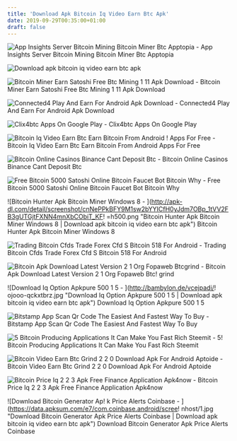 ```yaml
---
title: 'Download Apk Bitcoin Iq Video Earn Btc Apk'
date: 2019-09-29T00:35:00+01:00
draft: false
---
```


![App Insights Server Bitcoin Mining Bitcoin Miner Btc Apptopia - ](https://lh3.googleusercontent.com/Nb7hUTU9p7FHcNKlGhML6R5TI4zlxI68Va36t8UzlTTjMLZ6Gw5XQDhgqygRiaUlsRQ "App Insights Server Bitcoin Mining Bitcoin Miner Btc Apptopia | Download apk bitcoin iq video earn btc apk") App Insights Server Bitcoin Mining Bitcoin Miner Btc Apptopia

![Download apk bitcoin iq video earn btc apk](http://parkbankduo.de/img/d215fa5d876d4368974102dfbae4042b.jpg "Download apk bitcoin iq video earn btc apk") 

![Bitcoin Miner Earn Satoshi Free Btc Mining 1 11 Apk Download - ](https://lh3.googleusercontent.com/xHtk3KoQBv59UMTfO6zZrYSaNSdgk1HDAHQvnGiYCjg8il18lOfZsLJgt-yEELTp4w=w420-rw "Bitcoin Miner Earn Satoshi Free Btc Mining 1 11 Apk Download | Download apk bitcoin iq video earn btc apk") Bitcoin Miner Earn Satoshi Free Btc Mining 1 11 Apk Download

![Connected4 Play And Earn For Android Apk Download - ](https://image.winudf.com/v2/image1/Y29ubmVjdDQuZ2V0LnNhdG9zaGlfc2NyZWVuXzBfMTU0ODUwMDI2NF8wNTg/screen-0.jpg?fakeurl=1&type=.jpg "Connected4 Play And Earn For Android Apk Download | Download apk bitcoin iq video earn btc apk") Connected4 Play And Earn For Android Apk Download

![Clix4btc Apps On Google Play - ](https://lh3.googleusercontent.com/8YliuLL-IqXZnVcDB8l-i9jNg5X2r1r-KZBmwqxn5JsSGIUKPmTmxBuv8Mc1dlfVaAo "Clix4btc Apps On Google Play | Download apk bitcoin iq video earn btc apk") Clix4btc Apps On Google Play

![Bitcoin Iq Video Earn Btc Earn Bitcoin From Android !   Apps For Free - ](https://i.pinimg.com/originals/bf/b7/c2/bfb7c2a2bbb9a99fa11c60de4dbab6d7.png "Bitcoin Iq Video Earn Btc Earn Bitcoi!   n From Android Apps For Free | Download apk bitcoin iq video earn btc apk") Bitcoin Iq Video Earn Btc Earn Bitcoin From Android Apps For Free

![Bitcoin Online Casinos Binance Cant Deposit Btc - ](https://i.ytimg.com/vi/ACcY2Uxc9nc/maxresdefault.jpg "Bitcoin Online Casinos Binance Cant Deposit Btc | Download apk bitcoin iq video earn btc apk") Bitcoin Online Casinos Binance Cant Deposit Btc

![Free Bitcoin 5000 Satoshi Online Bitcoin Faucet Bot Bitcoin Why - ](http://hi-berlin.de/img/dc7de9a66ffd5028bdfb3a33e5a5e2e0.png "Free Bitcoin 5000 Satoshi Online Bitcoin Faucet Bot Bitcoin Why | Download apk bitcoin iq video earn btc apk") Free Bitcoin 5000 Satoshi Online Bitcoin Faucet Bot Bitcoin Why

![Bitcoin Hunter Apk Bitcoin Miner Windows 8 - ](http://apk-dl.com/detail/screenshot/cnNePPkBFY9M1sw2bYYICfH0yJdm7OBp_1tVV2FB3gUTGjtFXNN4mnXbCObiT_KF!   =h500.png "Bitcoin Hunter Apk Bitcoin Miner Windows 8 | Download apk bitcoin iq video earn btc apk") Bitcoin Hunter Apk Bitcoin Miner Windows 8

![Trading Bitcoin Cfds Trade Forex Cfd S Bitcoin 518 For Android - ](https://rotomexico.com/wp-content/uploads/VBH-Mexico-MemberofRotoGroup_CMYK.jpg "Trading Bitcoin Cfds Trade Forex Cfd S Bitcoin 518 For Android | Download apk bitcoin iq video earn btc apk") Trading Bitcoin Cfds Trade Forex Cfd S Bitcoin 518 For Android

![Bitcoin Apk Download Latest Version 2 1 Org Fopaweb Btcgrind - ](https://cdn.apkmonk.com/images/org.fopaweb.btcgrind.png "Bitcoin Apk Download Latest Version 2 1 Org Fopaweb Btcgrind | Download apk bitcoin iq video earn btc apk") Bitcoin Apk Download Latest Version 2 1 Org Fopaweb Btc! grind

![Download Iq Option Apkpure 500 1 5 - ](http://bambylon.de/vcejpadi/!   ojooo-qckxtbrz.jpg "Download Iq Option Apkpure 500 1 5 | Download apk bitcoin iq video earn btc apk") Download Iq Option Apkpure 500 1 5

![Bitstamp App Scan Qr Code The Easiest And Fastest Way To Buy - ](http://hi-berlin.de/img/2b0387fe1439ae50b53b5deb231e926c.jpg "Bitstamp App Scan Qr Code The Easiest And Fastest Way To Buy | Download apk bitcoin iq video earn btc apk") Bitstamp App Scan Qr Code The Easiest And Fastest Way To Buy

![5 Bitcoin Producing Applications It Can Make You Fast Rich Steemit - ](https://steemitimages.com/640x0/https://assets.jalantikus.com/assets/cache/0/0/userfiles/2017/09/09/3cd915f98c1af9e8a2a193345153ca8f.jpeg "5 Bitcoin Producing Applications It Can Make You Fast Rich Steemit | Download apk bitcoin iq video earn btc apk") 5! Bitcoin Producing Applications It Can Make You Fast Rich Steemit

![Bitcoin Video Earn Btc Grind 2 2 0 Download Apk For Android Aptoide - ](https://cdn6.aptoide.com/imgs/1/5/d/15deeea9630fbf090855383567a66df1_screen.jpg?h=320 "Bitcoin Video Earn Btc Grind 2 2 0 Download Apk For Android Aptoide | Download apk bitcoin iq video earn btc apk") Bitcoin Video Earn Btc Grind 2 2 0 Download Apk For Android Aptoide

![Bitcoin Price Iq 2 2 3 Apk Free Finance Application Apk4now - ](https://lh3.googleusercontent.com/PJagCXa_n8tUpvxsO5Kl65dGnOZh4dLuBHbD7XgJnRoryc3krYjl8H68Kh3QtW_BSA=h300 "Bitcoin Price Iq 2 2 3 Apk Free Finance Application Apk4now | Download apk bitcoin iq video earn btc apk") Bitcoin Price Iq 2 2 3 Apk Free Finance Application Apk4now

![Download Bitcoin Generator Ap!   k Price Alerts Coinbase - ](https://data.apksum.com/e7/com.coinbase.android/scree!   nhost/1.jpg "Download Bitcoin Generator Apk Price Alerts Coinbase | Download apk bitcoin iq video earn btc apk") Download Bitcoin Generator Apk Price Alerts Coinbase